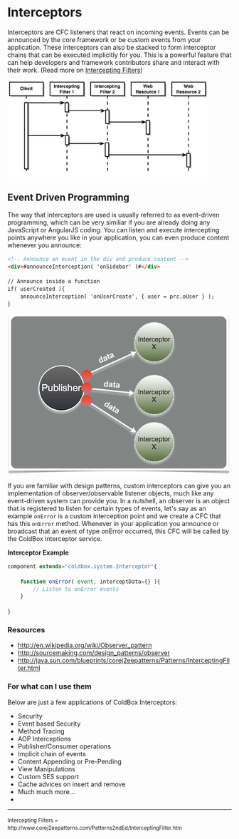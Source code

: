 # Interceptors

Interceptors are CFC listeners that react on incoming events.  Events can be announced by the core framework or be custom events from your application.  These interceptors can also be stacked to form interceptor chains that can be executed implicitly for you. This is a powerful feature that can help developers and framework contributors share and interact with their work. (Read more on [Intercepting Filters](http://www.corej2eepatterns.com/Patterns2ndEd/InterceptingFilter.htm))
<br>

![](../images/InterceptorChain.gif)


## Event Driven Programming
The way that interceptors are used is usually referred to as event-driven programming, which can be very similiar if you are already doing any JavaScript or AngularJS coding.  You can listen and execute intercepting points anywhere you like in your application, you can even produce content whenever you announce:

```html
<!-- Announce an event in the div and produce content -->
<div>#announceInterception( 'onSidebar' )#</div>

// Announce inside a function
if( userCreated ){
    announceInterception( 'onUserCreate', { user = prc.oUser } );
}
```


![](../images/eventdriven.jpg)


If you are familiar with design patterns, custom interceptors can give you an implementation of observer/observable listener objects, much like any event-driven system can provide you. In a nutshell, an observer is an object that is registered to listen for certain types of events, let's say as an example `onError` is a custom interception point and we create a CFC that has this `onError` method. Whenever in your application you announce or broadcast that an event of type onError occurred, this CFC will be called by the ColdBox interceptor service.

**Interceptor Example**

```js
component extends="coldbox.system.Interceptor"{
    
    function onError( event, interceptData={} ){
        // Listen to onError events
    }
    
}
```


### Resources

* http://en.wikipedia.org/wiki/Observer_pattern
* http://sourcemaking.com/design_patterns/observer
* http://java.sun.com/blueprints/corej2eepatterns/Patterns/InterceptingFilter.html


### For what can I use them

Below are just a few applications of ColdBox Interceptors: 

* Security
* Event based Security
* Method Tracing
* AOP Interceptions
* Publisher/Consumer operations
* Implicit chain of events
* Content Appending or Pre-Pending
* View Manipulations
* Custom SES support
* Cache advices on insert and remove
* Much much more...
* 

----

<small>
Intercepting Filters = http://www.corej2eepatterns.com/Patterns2ndEd/InterceptingFilter.htm
</small>